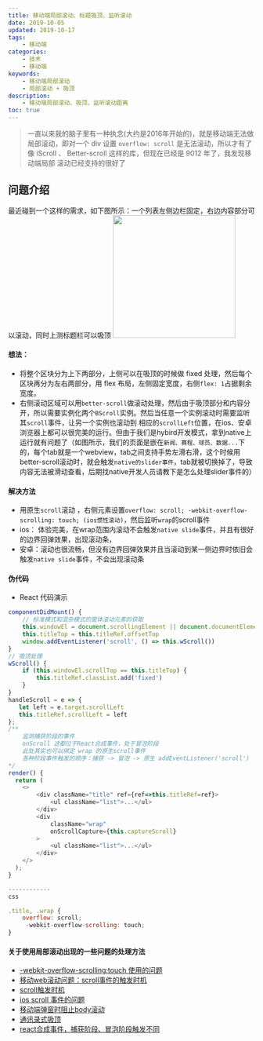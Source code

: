 ```yaml
---
title: 移动端局部滚动、标题吸顶、监听滚动
date: 2019-10-05
updated: 2019-10-17
tags:
    - 移动端
categories:
    - 技术
    - 移动端
keywords: 
    - 移动端局部滚动
    - 局部滚动 + 吸顶
description: 
    - 移动端局部滚动、吸顶、监听滚动距离
toc: true
---
```

> 一直以来我的脑子里有一种执念(大约是2016年开始的)，就是移动端无法做局部滚动，即对一个 div 设置 `overflow: scroll` 是无法滚动，所以才有了像 iScroll 、 Better-scroll 这样的库，但现在已经是 9012 年了，我发现移动端局部 滚动已经支持的很好了

<!-- more -->
## 问题介绍
最近碰到一个这样的需求，如下图所示：一个列表左侧边栏固定，右边内容部分可以滚动，同时上测标题栏可以吸顶
<img src="http://img.code-sky.cn/1572156980135.jpg" width="250px">
#### 想法：
- 将整个区块分为上下两部分，上侧可以在吸顶的时候做 fixed 处理，然后每个区块再分为左右两部分，用 flex 布局，左侧固定宽度，右侧`flex: 1`占据剩余宽度。
- 右侧滚动区域可以用`better-scroll`做滚动处理，然后由于吸顶部分和内容分开，所以需要实例化两个`BScroll`实例。然后当任意一个实例滚动时需要监听其`scroll`事件，让另一个实例也滚动到 相应的`scrollLeft`位置，在ios、安卓浏览器上都可以很完美的运行。但由于我们是hybird开发模式，拿到native上运行就有问题了（如图所示，我们的页面是嵌在`新闻、赛程、球员、数据...`下的，每个tab就是一个webview，tab之间支持手势左滑右滑，这个时候用better-scroll滚动时，就会触发`native的slider事件`，tab就被切换掉了，导致内容无法被滑动查看，后期找native开发人员请教下是怎么处理slider事件的）
  
#### 解决方法 
- 用原生`scroll`滚动 ，右侧元素设置`overflow: scroll; -webkit-overflow-scrolling: touch; (ios惯性滚动)`，然后监听`wrap`的scroll事件
- ios： 体验完美，在wrap范围内滚动不会触发`native slide`事件，并且有很好的边界回弹效果，出现滚动条，
- 安卓：滚动也很流畅，但没有边界回弹效果并且当滚动到某一侧边界时依旧会触发`native slide`事件，不会出现滚动条
  
####  伪代码
- React 代码演示
```js
componentDidMount() {
    // 标准模式和混杂模式的窗体滚动元素的获取
    this.windowEl = document.scrollingElement || document.documentElement
    this.titleTop = this.titleRef.offsetTop
    window.addEventListener('scroll', () => this.wScroll())
}
// 吸顶处理
wScroll() {
    if (this.windowEl.scrollTop == this.titleTop) {
        this.titleRef.classList.add('fixed')
    }
}
handleScroll = e => {
   let left = e.target.scrollLeft
   this.titleRef.scrollLeft = left 
};
/**
    监测捕获阶段的事件
    onScroll 这都位于React合成事件，处于冒泡阶段
    此处其实也可以绑定 wrap 的原生scroll事件
    各种阶段事件触发的顺序：捕获 -> 冒泡 -> 原生 addEventListener('scroll')
*/
render() {
  return (
    <>
        <div className="title" ref={ref=>this.titleRef=ref}>
            <ul className="list">...</ul>
        </div>
        <div
            className="wrap"
            onScrollCapture={this.captureScroll}
        >
            <ul className="list">...</ul>
        </div>
    </>
  );
}

------------
css

.title, .wrap {
    overflow: scroll;
     -webkit-overflow-scrolling: touch;
}
```
#### 关于使用局部滚动出现的一些问题的处理方法
- [-webkit-overflow-scrolling:touch 使用的问题](https://juejin.im/post/5c2cb488f265da61542dbc6b)
- [移动web滚动问题：scroll事件的触发时机](http://www.alloyteam.com/2017/04/secrets-of-mobile-web-scroll-bars-and-drop-refresh/)
- [scroll触发时机](https://merrier.wang/mobile-scroll-events/)
- [ios scroll 事件的问题](https://zhuanlan.zhihu.com/p/24837233)
- [移动端弹窗时阻止body滚动](https://www.zhangxinxu.com/wordpress/2016/12/web-mobile-scroll-prevent-window-js-css/)
- [通讯录式吸顶](https://segmentfault.com/a/1190000017998387)
- [react合成事件，捕获阶段、冒泡阶段触发不同](https://zh-hans.reactjs.org/docs/events.html#supported-events)
